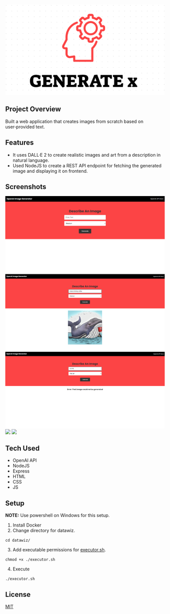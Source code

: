 <img src='images/banner.png'>

## Project Overview
Built a web application that creates images from scratch based on user‑provided text.

## Features
* It uses DALL·E 2 to create realistic images and art from a description in natural language.
* Used NodeJS to create a REST API endpoint for fetching the generated image and displaying it on frontend.

## Screenshots
<img src='images/sc1.png'>
<img src='images/sc2.png'>
<img src='images/sc3.png'>
<img src='images/sc4.png'>
<img src='images/sc5.png'>

## Tech Used
* OpenAI API
* NodeJS
* Express
* HTML
* CSS
* JS

## Setup
**NOTE:** Use powershell on Windows for this setup.

1. Install Docker
2. Change directory for datawiz.
```
cd datawiz/
```
3. Add executable permissions for [executor.sh](./datawiz/executor.sh).  
```
chmod +x ./executor.sh
```
4. Execute
```
./executor.sh
```
## License
[MIT](LICENSE)